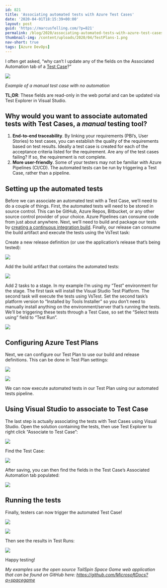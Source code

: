 ```yaml
---
id: 821
title: 'Associating automated tests with Azure Test Cases'
date: '2020-04-01T18:15:39+00:00'
layout: post
guid: 'https://marcusfelling.com/?p=821'
permalink: /blog/2020/associating-automated-tests-with-azure-test-cases/
thumbnail-img: /content/uploads/2020/04/TestPlans-1.png
nav-short: true
tags: [Azure DevOps]
---
```


I often get asked, “why can’t I update any of the fields on the Associated Automation tab of a [Test Case](https://docs.microsoft.com/en-us/azure/devops/test/create-test-cases?view=azure-devops)?”

![](/content/uploads/2020/04/AssociatedAutomation.png)

*Example of a manual test case with no automation*

**TL;DR**: These fields are read-only in the web portal and can be updated via Test Explorer in Visual Studio.

## Why would you want to associate automated tests with Test Cases, a *manual* testing tool?

1. **End-to-end traceability**. By linking your requirements (PBI’s, User Stories) to test cases, you can establish the quality of the requirements based on test results. Ideally a test case is created for each of the acceptance criteria listed for the requirement. Are any of the test cases failing? If so, the requirement is not complete.
2. **More user-friendly**. Some of your testers may not be familiar with Azure Pipelines (CI/CD). The automated tests can be run by triggering a Test Case, rather than a pipeline.

## Setting up the automated tests

Before we can associate an automated test with a Test Case, we’ll need to do a couple of things. First, the automated tests will need to be stored in source control. This can be GitHub, Azure Repos, Bitbucket, or any other source control provider of your choice. Azure Pipelines can consume code from just about anywhere. Next, we’ll need to build and package our tests by [creating a continuous integration build](https://docs.microsoft.com/en-us/azure/devops/pipelines/apps/windows/dot-net?view=azure-devops&tabs=vsts#set-up-continuous-integration). Finally, our release can consume the build artifact and execute the tests using the VsTest task:  
  
Create a new release definition (or use the application’s release that’s being tested):

![](/content/uploads/2020/04/CreateRelease.png)

Add the build artifact that contains the automated tests:

![](/content/uploads/2020/04/AddArtifact.png)

Add 2 tasks to a stage. In my example I’m using my “Test” environment for the stage. The first task will install the Visual Studio Test Platform. The second task will execute the tests using VsTest. Set the second task’s platform version to “Installed by Tools Installer” so you don’t need to manually install anything on the environment/server that’s running the tests. We’ll be triggering these tests through a Test Case, so set the “Select tests using” field to “Test Run”.

![](/content/uploads/2020/04/Tasks.png)

## Configuring Azure Test Plans

Next, we can configure our Test Plan to use our build and release definitions. This can be done in Test Plan settings:

![](/content/uploads/2020/04/TestPlanSettings.png)

![](/content/uploads/2020/04/TestPlanSettingBuildReleases.png)

We can now execute automated tests in our Test Plan using our automated tests pipeline.

## Using Visual Studio to associate to Test Case

The last step is actually associating the tests with Test Cases using Visual Studio. Open the solution containing the tests, then use Test Explorer to right click “Associate to Test Case”:

![](/content/uploads/2020/04/AssociateTestCase.png)

Find the Test Case:

![](/content/uploads/2020/04/FindTestCase.png)

After saving, you can then find the fields in the Test Case’s Associated Automation tab populated:

![](/content/uploads/2020/04/TestCaseFieldsPopulated.png)

## Running the tests

Finally, testers can now trigger the automated Test Case!

![](/content/uploads/2020/04/Trigger1-1024x233.png)

![](/content/uploads/2020/04/Trigger2.png)

Then see the results in Test Runs:

![](/content/uploads/2020/04/RunResults.png)

Happy testing!

*My examples use the open source TailSpin Space Game web application that can be found on GitHub here: <https://github.com/MicrosoftDocs?q=spacegame>*